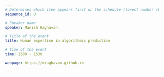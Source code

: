 ```yaml
---
# Determines which item appears first on the schedule (lowest number (0) appears first)
sequence_id: 0

# Speaker name
speaker: Manish Raghavan 

# Title of the event
title: Human expertise in algorithmic prediction 

# Time of the event
time: 1500 - 1530

webpage: https://mraghavan.github.io

---
```

